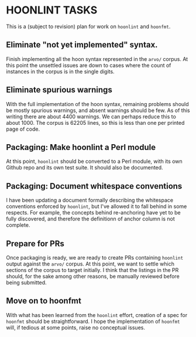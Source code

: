 # HOONLINT TASKS

This is a (subject to revision) plan for work on `hoonlint` and
`hoonfmt`.

## Eliminate "not yet implemented" syntax.

Finish implementing all the hoon syntax represented in
the `arvo/` corpus.
At this point the unsettled issues are 
down to cases where the count of instances in the corpus is
in the single digits.

## Eliminate spurious warnings

With the full implementation of the hoon syntax,
remaining problems should be mostly spurious warnings,
and absent warnings should be few.
As of this writing there are about 4400 warnings.
We can perhaps reduce this to about 1000.
The corpus is 62205 lines, so this is
less than one per printed page of code.

## Packaging: Make hoonlint a Perl module

At this point, `hoonlint` should be converted to
a Perl module,
with its own Github repo
and its own test suite.
It should also be documented.

## Packaging: Document whitespace conventions

I have been updating a document formally describing
the whitespace conventions enforced by `hoonlint`,
but I've allowed it to fall behind in some respects.
For example, the concepts behind re-anchoring have
yet to be fully discovered,
and therefore the definitionn of anchor column
is not complete.

## Prepare for PRs

Once packaging is ready,
we are ready to create PRs containing `hoonlint`
output
against the `arvo/`
corpus.
At this point, we want to settle which sections
of the corpus to target initially.
I think that the listings in the PR should,
for the sake among other reasons,
be manually reviewed before being submitted.

## Move on to hoonfmt

With what has been learned from the `hoonlint` effort,
creation of a spec for `hoonfmt` should be straightforward.
I hope the implementation of `hoonfmt` will,
if tedious at some points,
raise no conceptual issues.
